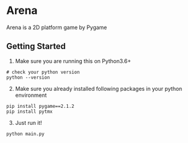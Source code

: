 # **Arena**
Arena is a 2D platform game by Pygame
## Getting Started
1. Make sure you are running this on Python3.6+
```shell
# check your python version
python --version
```
2. Make sure you already installed following packages in your python environment
```shell
pip install pygame==2.1.2
pip install pytmx
```
3. Just run it!
```shell
python main.py
```
